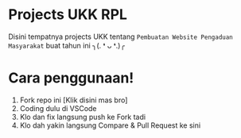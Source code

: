 # Projects UKK RPL
Disini tempatnya projects UKK tentang `Pembuatan Website Pengaduan Masyarakat` buat tahun ini ╮⁠(⁠.⁠ ⁠❛⁠ ⁠ᴗ⁠ ⁠❛⁠.⁠)⁠╭

# Cara penggunaan!
1. Fork repo ini
[Klik disini mas bro]
2. Coding dulu di VSCode
3. Klo dan fix langsung push ke Fork tadi
4. Klo dah yakin langsung Compare & Pull Request ke sini
